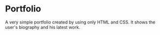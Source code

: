# Portfolio
A very simple portfolio created by using only HTML and CSS. It shows the user's biography and his latest work.
